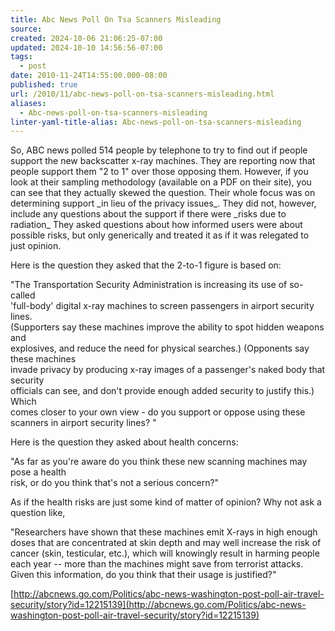 ```yaml
---
title: Abc News Poll On Tsa Scanners Misleading
source: 
created: 2024-10-06 21:06:25-07:00
updated: 2024-10-10 14:56:56-07:00
tags:
  - post
date: 2010-11-24T14:55:00.000-08:00
published: true
url: /2010/11/abc-news-poll-on-tsa-scanners-misleading.html
aliases:
  - Abc-news-poll-on-tsa-scanners-misleading
linter-yaml-title-alias: Abc-news-poll-on-tsa-scanners-misleading
---
```



So, ABC news polled 514 people by telephone to try to find out if people support the new backscatter x-ray machines. They are reporting now that people support them "2 to 1" over those opposing them. However, if you look at their sampling methodology (available on a PDF on their site), you can see that they actually skewed the question. Their whole focus was on determining support \_in lieu of the privacy issues\_. They did not, however, include any questions about the support if there were \_risks due to radiation\_ They asked questions about how informed users were about possible risks, but only generically and treated it as if it was relegated to just opinion.  
  
Here is the question they asked that the 2-to-1 figure is based on:  
  
"The Transportation Security Administration is increasing its use of so-called  
'full-body' digital x-ray machines to screen passengers in airport security lines.  
(Supporters say these machines improve the ability to spot hidden weapons and  
explosives, and reduce the need for physical searches.) (Opponents say these machines  
invade privacy by producing x-ray images of a passenger's naked body that security  
officials can see, and don't provide enough added security to justify this.) Which  
comes closer to your own view - do you support or oppose using these scanners in airport security lines? "  
  
Here is the question they asked about health concerns:  
  
"As far as you're aware do you think these new scanning machines may pose a health  
risk, or do you think that's not a serious concern?"  
  
As if the health risks are just some kind of matter of opinion? Why not ask a question like,  
  
"Researchers have shown that these machines emit X-rays in high enough doses that are concentrated at skin depth and may well increase the risk of cancer (skin, testicular, etc.), which will knowingly result in harming people each year -- more than the machines might save from terrorist attacks. Given this information, do you think that their usage is justified?"  
  
[http://abcnews.go.com/Politics/abc-news-washington-post-poll-air-travel-security/story?id=12215139](http://abcnews.go.com/Politics/abc-news-washington-post-poll-air-travel-security/story?id=12215139)